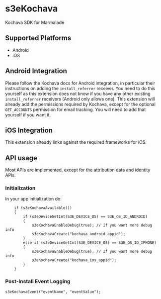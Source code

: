 # s3eKochava
Kochava SDK for Marmalade

## Supported Platforms
 * Android
 * iOS

## Android Integration
Please follow the Kochava docs for Android integration, in particular their instructions on adding the `install_referrer` receiver. You need to do this yourself as this extension does not know if you have any other existing `install_referrer` receivers (Android only allows one). This extension will already add the permissions required by Kochava, except for the optional `GET_ACCOUNTS` permission for email tracking. You will need to add that yourself if you want it.

## iOS Integration
This extension already links against the required frameworks for iOS.

## API usage
Most APIs are implemented, except for the attribution data and identity APIs.

### Initialization
In your app initialization do:
```
	if (s3eKochavaAvailable())
	{
		if (s3eDeviceGetInt(S3E_DEVICE_OS) == S3E_OS_ID_ANDROID)
		{
			s3eKochavaEnableDebug(true); // If you want more debug info
			s3eKochavaCreate("kochava_android_appid");
		}
		else if (s3eDeviceGetInt(S3E_DEVICE_OS) == S3E_OS_ID_IPHONE)
		{
			s3eKochavaEnableDebug(true); // If you want more debug info
			s3eKochavaCreate("kochava_ios_appid");
		}
	}
```

### Post-Install Event Logging
```
s3eKochavaEvent("eventName", "eventValue");
```
